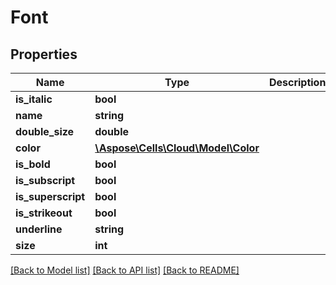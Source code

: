# Font

## Properties
Name | Type | Description | Notes
------------ | ------------- | ------------- | -------------
**is_italic** | **bool** |  | [optional] 
**name** | **string** |  | [optional] 
**double_size** | **double** |  | [optional] 
**color** | [**\Aspose\Cells\Cloud\Model\Color**](Color.md) |  | [optional] 
**is_bold** | **bool** |  | [optional] 
**is_subscript** | **bool** |  | [optional] 
**is_superscript** | **bool** |  | [optional] 
**is_strikeout** | **bool** |  | [optional] 
**underline** | **string** |  | [optional] 
**size** | **int** |  | [optional] 

[[Back to Model list]](../README.md#documentation-for-models) [[Back to API list]](../README.md#documentation-for-api-endpoints) [[Back to README]](../README.md)


